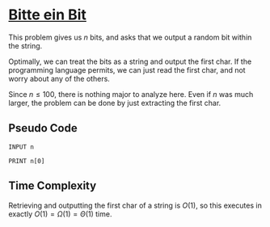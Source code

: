 # [Bitte ein Bit](https://open.kattis.com/problems/bitteeinbit)

This problem gives us $n$ bits, and asks that we output a random bit within the string.

Optimally, we can treat the bits as a string and output the first char. If the programming language permits, we can just read the first char, and not worry about any of the others.

Since $n \leq 100$, there is nothing major to analyze here. Even if $n$ was much larger, the problem can be done by just extracting the first char.

## Pseudo Code
```
INPUT n

PRINT n[0]
```

## Time Complexity
Retrieving and outputting the first char of a string is $O(1)$, so this executes in exactly $O(1) = \Omega(1) = \Theta(1)$ time.